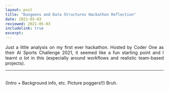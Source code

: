 ```yaml
---
layout: post
title: "Dungeons and Data Structures Hackathon Reflection"
date: 2021-05-03
reviewed: 2021-05-03
includelink: true
excerpt:
---
```

<style>
p {
  text-align: justify;
}
.post pre, .post code {
    border: none;
    background-color: #eee;
}

</style>

Just a little analysis on my first ever hackathon. Hosted by Coder One as their AI Sports Challenge 2021, it seemed like a fun starting point and I learnt <em>a lot </em> in this (especially around workflows and realistic team-based projects).
<hr style="border:none; height:1px; background-color: #333;">
<br>
{Intro + Background info, etc. Picture poggers!!}
Bruh.